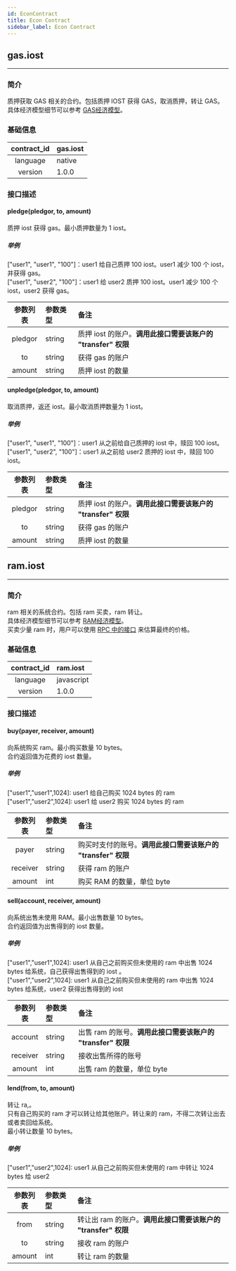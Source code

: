 ```yaml
---
id: EconContract
title: Econ Contract
sidebar_label: Econ Contract
---
```


## gas.iost
---

### 简介
质押获取 GAS 相关的合约。包括质押 IOST 获得 GAS，取消质押，转让 GAS。   
具体经济模型细节可以参考 [GAS经济模型](2-intro-of-iost/Economic-model.md#gas奖励)。

### 基础信息
| contract_id | gas.iost |
| :----: | :------ |
| language | native |
| version | 1.0.0 |

### 接口描述

#### pledge(pledgor, to, amount)
质押 iost 获得 gas。最小质押数量为 1 iost。     
##### 举例
\["user1", "user1", "100"\]：user1 给自己质押 100 iost。user1 减少 100 个 iost，并获得 gas。   
\["user1", "user2", "100"\]：user1 给 user2 质押 100 iost。user1 减少 100 个 iost，user2 获得 gas。

| 参数列表 | 参数类型 | 备注 | 
| :----: | :------ | :------ |
| pledgor | string | 质押 iost 的账户。**调用此接口需要该账户的 "transfer" 权限** |
| to | string | 获得 gas 的账户 |
| amount | string |质押 iost 的数量 |

#### unpledge(pledgor, to, amount)
取消质押，返还 iost。最小取消质押数量为 1 iost。      
##### 举例
\["user1", "user1", "100"\]：user1 从之前给自己质押的 iost 中，赎回 100 iost。   
\["user1", "user2", "100"\]：user1 从之前给 user2 质押的 iost 中，赎回 100 iost。

| 参数列表 | 参数类型 | 备注 | 
| :----: | :------ | :------ |
| pledgor | string | 质押 iost 的账户。**调用此接口需要该账户的 "transfer" 权限** |
| to | string | 获得 gas 的账户 |
| amount | string | 质押 iost 的数量 |


<!--#### transfer
转让 GAS。最小转让单位为 100 GAS。   
注意，质押获得的 GAS 不能转让。只有流通 GAS 才可以转让。流通 GAS 转让一次后，不再可流通。   
流通 GAS 的获得方法见 [流通gas奖励](2-intro-of-iost/Economic-model.md#流通gas奖励)

##### 举例
\["user1","user2","100"\]: user1 把自己的 100 个流通 GAS 转让给 user2。
 

| 参数列表 | 参数类型 |
| :----: | :------ |
| 转让出 GAS 的账户。合约需要本账号权限 | string |
| 接收 GAS 的账户| string |
| 转让 GAS 的数量 | string |-->

## ram.iost
---
### 简介
ram 相关的系统合约。包括 ram 买卖，ram 转让。   
具体经济模型细节可以参考 [RAM经济模型](2-intro-of-iost/Economic-model.md#资源)。   
买卖少量 ram 时，用户可以使用 [RPC 中的接口](6-reference/API.md#getraminfo) 来估算最终的价格。 

### 基础信息
| contract_id | ram.iost |
| :----: | :------ |
| language | javascript |
| version | 1.0.0 |

### 接口描述

#### buy(payer, receiver, amount)
向系统购买 ram。最小购买数量 10 bytes。   
合约返回值为花费的 iost 数量。
##### 举例
\["user1","user1",1024\]:  user1 给自己购买 1024 bytes 的 ram   
\["user1","user2",1024\]:  user1 给 user2 购买 1024 bytes 的 ram

| 参数列表 | 参数类型 | 备注|
| :----: | :------ |:------ |
| payer | string |购买时支付的账号。**调用此接口需要该账户的 "transfer" 权限** |
| receiver | string |获得 ram 的账户|
| amount | int | 购买 RAM 的数量，单位 byte | 

#### sell(account, receiver, amount)
向系统出售未使用 RAM。最小出售数量 10 bytes。  
合约返回值为出售得到的 iost 数量。
##### 举例
\["user1","user1",1024\]:  user1 从自己之前购买但未使用的 ram 中出售 1024 bytes 给系统，自己获得出售得到的 iost
。  
\["user1","user2",1024\]:  user1 从自己之前购买但未使用的 ram 中出售 1024 bytes 给系统，user2 获得出售得到的 iost

| 参数列表 | 参数类型 | 备注 |
| :----: | :------ |:------ |
| account | string | 出售 ram 的账号。**调用此接口需要该账户的 "transfer" 权限** |
| receiver | string | 接收出售所得的账号 |
| amount | int | 出售 ram 的数量，单位 byte |

#### lend(from, to, amount)
转让 ra,。    
只有自己购买的 ram 才可以转让给其他账户。转让来的 ram，不得二次转让出去或者卖回给系统。   
最小转让数量 10 bytes。  
##### 举例
\["user1","user2",1024\]: user1 从自己之前购买但未使用的 ram 中转让 1024 bytes 给  user2

| 参数列表 | 参数类型 | 备注 |
| :----: | :------ |:------ |
| from | string | 转让出 ram 的账户。**调用此接口需要该账户的 "transfer" 权限** |
| to | string | 接收 ram 的账户|
| amount | int | 转让 ram 的数量 |


